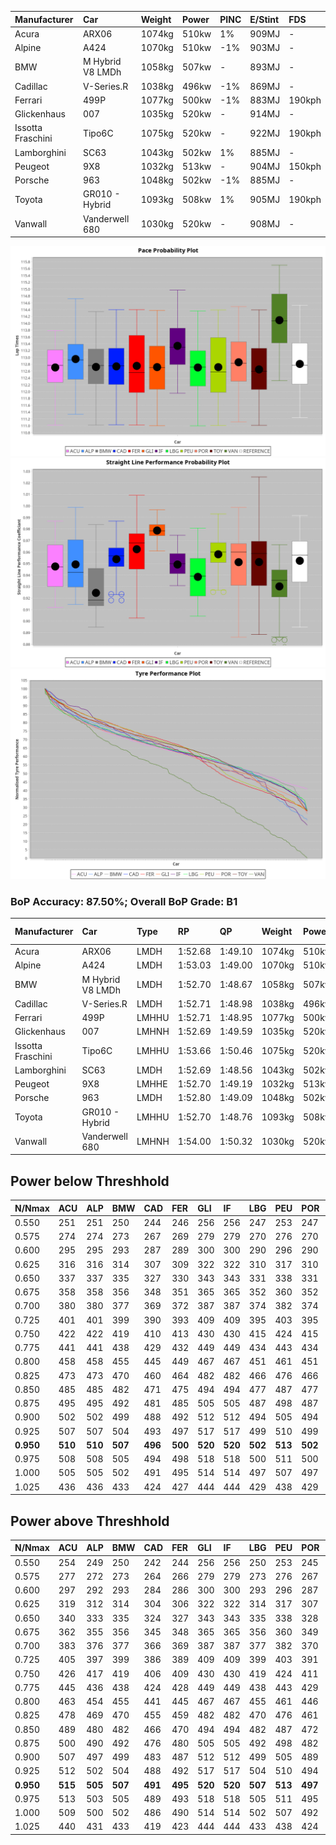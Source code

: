 |Manufacturer|Car|Weight|Power|PINC|E/Stint|FDS|
|:-|:-|:-|:-|:-|:-|:-|
|Acura|ARX06|1074kg|510kw|1%|909MJ|-|
|Alpine|A424|1070kg|510kw|-1%|903MJ|-|
|BMW|M Hybrid V8 LMDh|1058kg|507kw|-|893MJ|-|
|Cadillac|V-Series.R|1038kg|496kw|-1%|869MJ|-|
|Ferrari|499P|1077kg|500kw|-1%|883MJ|190kph|
|Glickenhaus|007|1035kg|520kw|-|914MJ|-|
|Issotta Fraschini|Tipo6C|1075kg|520kw|-|922MJ|190kph|
|Lamborghini|SC63|1043kg|502kw|1%|885MJ|-|
|Peugeot|9X8|1032kg|513kw|-|904MJ|150kph|
|Porsche|963|1048kg|502kw|-1%|885MJ|-|
|Toyota|GR010 - Hybrid|1093kg|508kw|1%|905MJ|190kph|
|Vanwall|Vanderwell 680|1030kg|520kw|-|908MJ|-|

![PACECHART](./IMG/ACOMETHOD.png)
![STRAIGHTLINEPERFORMANCECHART](./IMG/ACOMETHOD_sp.png)
![TYREPERFORMANCECHART](./IMG/ACOMETHOD_tw.png)

### BoP Accuracy: 87.50%; Overall BoP Grade: B1
|Manufacturer|Car|Type|RP|QP|Weight|Power¹|Threshhold|PINC|Power²|E/Stint|AVG Vmax|FDS|RDLC|L/Stint|BOP-Grade|ModelAccuracy|ModelPoints|Match%|
|:-|:-|:-|:-|:-|:-|:-|:-|:-|:-|:-|:-|:-|:-|:-|:-|:-|:-|:-|
|Acura|ARX06|LMDH|1:52.68|1:49.10|1074kg|510kw|210.0kph|1%|515kw|909MJ|277.94kph|-|0.99|29|-C1|100.00%|995|76.05%|
|Alpine|A424|LMDH|1:53.03|1:49.00|1070kg|510kw|210.0kph|-1%|505kw|903MJ|277.86kph|-|1.00|29|~A1|81.46%|523|100.00%|
|BMW|M Hybrid V8 LMDh|LMDH|1:52.70|1:48.67|1058kg|507kw|210.0kph|-|507kw|893MJ|274.60kph|-|1.02|29|-A2|98.60%|1690|90.57%|
|Cadillac|V-Series.R|LMDH|1:52.71|1:48.98|1038kg|496kw|210.0kph|-1%|491kw|869MJ|277.88kph|-|1.02|29|-A2|98.38%|1765|92.36%|
|Ferrari|499P|LMHHU|1:52.71|1:48.95|1077kg|500kw|210.0kph|-1%|495kw|883MJ|278.86kph|190kph|1.01|29|~A1|92.24%|2247|95.43%|
|Glickenhaus|007|LMHNH|1:52.69|1:49.59|1035kg|520kw|210.0kph|-|520kw|914MJ|284.18kph|-|0.95|29|+A2|96.18%|554|91.44%|
|Issotta Fraschini|Tipo6C|LMHHU|1:53.66|1:50.46|1075kg|520kw|210.0kph|-|520kw|922MJ|278.56kph|190kph|1.03|29|+E1|66.67%|96|58.16%|
|Lamborghini|SC63|LMDH|1:52.69|1:48.56|1043kg|502kw|210.0kph|1%|507kw|885MJ|277.09kph|-|1.05|29|-A2|96.77%|419|91.66%|
|Peugeot|9X8|LMHHE|1:52.70|1:49.19|1032kg|513kw|210.0kph|-|513kw|904MJ|280.32kph|150kph|1.03|29|~A1|87.65%|1795|97.34%|
|Porsche|963|LMDH|1:52.80|1:49.09|1048kg|502kw|210.0kph|-1%|497kw|885MJ|278.31kph|-|1.02|29|~A1|96.81%|5438|97.82%|
|Toyota|GR010 - Hybrid|LMHHU|1:52.70|1:48.76|1093kg|508kw|210.0kph|1%|513kw|905MJ|277.76kph|190kph|1.00|29|~A1|86.04%|1751|98.38%|
|Vanwall|Vanderwell 680|LMHNH|1:54.00|1:50.32|1030kg|520kw|210.0kph|-|520kw|908MJ|276.44kph|-|1.01|29|+D2|91.42%|501|60.77%|

## Power below Threshhold
|N/Nmax|ACU|ALP|BMW|CAD|FER|GLI|IF|LBG|PEU|POR|TOY|VAN|
|:-|:-|:-|:-|:-|:-|:-|:-|:-|:-|:-|:-|:-|
|0.550|251|251|250|244|246|256|256|247|253|247|250|256|
|0.575|274|274|273|267|269|279|279|270|276|270|273|279|
|0.600|295|295|293|287|289|300|300|290|296|290|293|300|
|0.625|316|316|314|307|309|322|322|310|317|310|314|322|
|0.650|337|337|335|327|330|343|343|331|338|331|335|343|
|0.675|358|358|356|348|351|365|365|352|360|352|357|365|
|0.700|380|380|377|369|372|387|387|374|382|374|378|387|
|0.725|401|401|399|390|393|409|409|395|403|395|399|409|
|0.750|422|422|419|410|413|430|430|415|424|415|420|430|
|0.775|441|441|438|429|432|449|449|434|443|434|439|449|
|0.800|458|458|455|445|449|467|467|451|461|451|456|467|
|0.825|473|473|470|460|464|482|482|466|476|466|471|482|
|0.850|485|485|482|471|475|494|494|477|487|477|483|494|
|0.875|495|495|492|481|485|505|505|487|498|487|493|505|
|0.900|502|502|499|488|492|512|512|494|505|494|500|512|
|0.925|507|507|504|493|497|517|517|499|510|499|505|517|
|**0.950**|**510**|**510**|**507**|**496**|**500**|**520**|**520**|**502**|**513**|**502**|**508**|**520**|
|0.975|508|508|505|494|498|518|518|500|511|500|506|518|
|1.000|505|505|502|491|495|514|514|497|507|497|503|514|
|1.025|436|436|433|424|427|444|444|429|438|429|434|444|

## Power above Threshhold
|N/Nmax|ACU|ALP|BMW|CAD|FER|GLI|IF|LBG|PEU|POR|TOY|VAN|
|:-|:-|:-|:-|:-|:-|:-|:-|:-|:-|:-|:-|:-|
|0.550|254|249|250|242|244|256|256|250|253|245|253|256|
|0.575|277|272|273|264|266|279|279|273|276|267|276|279|
|0.600|297|292|293|284|286|300|300|293|296|287|296|300|
|0.625|319|312|314|304|306|322|322|314|317|307|317|322|
|0.650|340|333|335|324|327|343|343|335|338|328|338|343|
|0.675|362|355|356|345|348|365|365|356|360|349|360|365|
|0.700|383|376|377|366|369|387|387|377|382|370|382|387|
|0.725|405|397|399|386|389|409|409|399|403|391|403|409|
|0.750|426|417|419|406|409|430|430|419|424|411|424|430|
|0.775|445|436|438|424|428|449|449|438|443|429|443|449|
|0.800|463|454|455|441|445|467|467|455|461|446|461|467|
|0.825|478|469|470|455|459|482|482|470|476|461|476|482|
|0.850|489|480|482|466|470|494|494|482|487|472|487|494|
|0.875|500|490|492|476|480|505|505|492|498|482|498|505|
|0.900|507|497|499|483|487|512|512|499|505|489|505|512|
|0.925|512|502|504|488|492|517|517|504|510|494|510|517|
|**0.950**|**515**|**505**|**507**|**491**|**495**|**520**|**520**|**507**|**513**|**497**|**513**|**520**|
|0.975|513|503|505|489|493|518|518|505|511|495|511|518|
|1.000|509|500|502|486|490|514|514|502|507|492|507|514|
|1.025|440|431|433|419|423|444|444|433|438|424|438|444|

